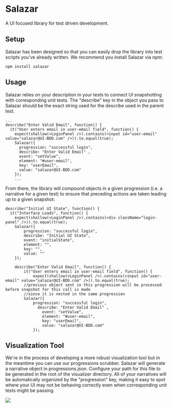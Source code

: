 # Salazar

A UI focused library for test driven development.

## Setup
Salazar has been designed so that you can easily drop the library into test scripts you've already written. We recommend you install Salazar via npm:
```
npm install salazar
```

## Usage
Salazar relies on your description in your tests to connect UI snapshotting with corresponding unit tests. The "describe" key in the object you pass to Salazar should be the exact string used for the describe used in the parent test.

```
...
describe("Enter Valid Email", function() {
  it("User enters email in user-email field", function() {
    expect(shallow(<LoginPanel />).contains(<input id="user-email" value="salazar@UI-BDD.com" />)).to.equal(true);
    Salazar({
      progression: "successful login",
      describe: "Enter Valid Email"	,
      event: "setValue",
      element: "#user-email",
      key: "userEmail",
      value: "salazar@UI-BDD.com"
    });
    ...
```

From there, the library will compound objects in a given progression (i.e. a narrative for a given test) to ensure that preceding actions are taken leading up to a given snapshot:

```
describe("Initial UI State", function() {
  it("Interface Loads", function() {
    expect(shallow(<LoginPanel />).contains(<div className="login-panel" />)).to.equal(true);
    Salazar({
    	progression: "successful login",
    	describe: "Initial UI State",
    	event: "initialState",
    	element: "",
    	key: "",
    	value: ""
    });

    describe("Enter Valid Email", function() {
    	it("User enters email in user-email field", function() {
		    expect(shallow(<LoginPanel />).contains(<input id="user-email" value="salazar@UI-BDD.com" />)).to.equal(true);
        //previous object sent in this progression will be processed before snapshot for this call is made
        //since it is nested in the same progression
        Salazar({
        	progression: "successful login",
		      describe: "Enter Valid Email"	,
		    	event: "setValue",
		    	element: "#user-email",
		    	key: "userEmail",
		    	value: "salazar@UI-BDD.com"
		    });

```

## Visualization Tool
We're in the process of developing a more robust visualization tool but in the meantime you can use our progressions scrubber. Salazar will generate a narrative object in progressions.json. Configure your path for this file to be generated in the root of the visualizer directory. All of your narratives will be automatically organized by the "progression" key, making it easy to spot where your UI may not be behaving correctly even when corresponding unit tests might be passing.

<img src="https://raw.githubusercontent.com/SalazarTeam/salazar/master/salazar-example.png"/>
